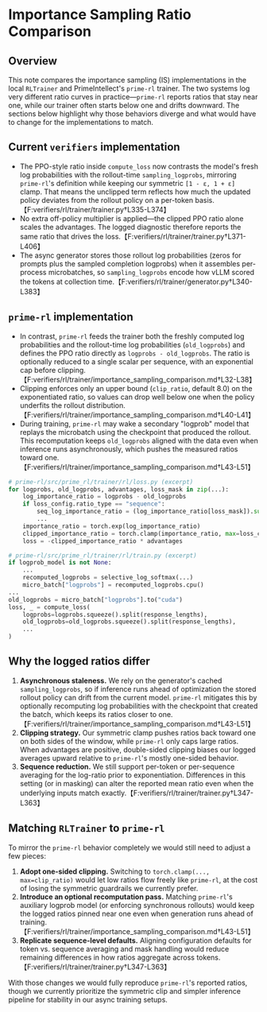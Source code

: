 # Importance Sampling Ratio Comparison

## Overview
This note compares the importance sampling (IS) implementations in the local `RLTrainer` and PrimeIntellect's `prime-rl` trainer. The two systems log very different ratio curves in practice—`prime-rl` reports ratios that stay near one, while our trainer often starts below one and drifts downward. The sections below highlight why those behaviors diverge and what would have to change for the implementations to match.

## Current `verifiers` implementation
* The PPO-style ratio inside `compute_loss` now contrasts the model's fresh log probabilities with the rollout-time `sampling_logprobs`, mirroring `prime-rl`'s definition while keeping our symmetric `[1 - ε, 1 + ε]` clamp. That means the unclipped term reflects how much the updated policy deviates from the rollout policy on a per-token basis.【F:verifiers/rl/trainer/trainer.py†L335-L374】
* No extra off-policy multiplier is applied—the clipped PPO ratio alone scales the advantages. The logged diagnostic therefore reports the same ratio that drives the loss.【F:verifiers/rl/trainer/trainer.py†L371-L406】
* The async generator stores those rollout log probabilities (zeros for prompts plus the sampled completion logprobs) when it assembles per-process microbatches, so `sampling_logprobs` encode how vLLM scored the tokens at collection time.【F:verifiers/rl/trainer/generator.py†L340-L383】

## `prime-rl` implementation
* In contrast, `prime-rl` feeds the trainer both the freshly computed log probabilities and the rollout-time log probabilities (`old_logprobs`) and defines the PPO ratio directly as `logprobs - old_logprobs`. The ratio is optionally reduced to a single scalar per sequence, with an exponential cap before clipping.【F:verifiers/rl/trainer/importance_sampling_comparison.md†L32-L38】
* Clipping enforces only an upper bound (`clip_ratio`, default 8.0) on the exponentiated ratio, so values can drop well below one when the policy underfits the rollout distribution.【F:verifiers/rl/trainer/importance_sampling_comparison.md†L40-L41】
* During training, `prime-rl` may wake a secondary "logprob" model that replays the microbatch using the checkpoint that produced the rollout. This recomputation keeps `old_logprobs` aligned with the data even when inference runs asynchronously, which pushes the measured ratios toward one.【F:verifiers/rl/trainer/importance_sampling_comparison.md†L43-L51】

```python
# prime-rl/src/prime_rl/trainer/rl/loss.py (excerpt)
for logprobs, old_logprobs, advantages, loss_mask in zip(...):
    log_importance_ratio = logprobs - old_logprobs
    if loss_config.ratio_type == "sequence":
        seq_log_importance_ratio = (log_importance_ratio[loss_mask]).sum()
        ...
    importance_ratio = torch.exp(log_importance_ratio)
    clipped_importance_ratio = torch.clamp(importance_ratio, max=loss_config.clip_ratio)
    loss = -clipped_importance_ratio * advantages
```

```python
# prime-rl/src/prime_rl/trainer/rl/train.py (excerpt)
if logprob_model is not None:
    ...
    recomputed_logprobs = selective_log_softmax(...)
    micro_batch["logprobs"] = recomputed_logprobs.cpu()
...
old_logprobs = micro_batch["logprobs"].to("cuda")
loss, _ = compute_loss(
    logprobs=logprobs.squeeze().split(response_lengths),
    old_logprobs=old_logprobs.squeeze().split(response_lengths),
    ...
)
```

## Why the logged ratios differ
1. **Asynchronous staleness.** We rely on the generator's cached `sampling_logprobs`, so if inference runs ahead of optimization the stored rollout policy can drift from the current model. `prime-rl` mitigates this by optionally recomputing log probabilities with the checkpoint that created the batch, which keeps its ratios closer to one.【F:verifiers/rl/trainer/importance_sampling_comparison.md†L43-L51】
2. **Clipping strategy.** Our symmetric clamp pushes ratios back toward one on both sides of the window, while `prime-rl` only caps large ratios. When advantages are positive, double-sided clipping biases our logged averages upward relative to `prime-rl`'s mostly one-sided behavior.
3. **Sequence reduction.** We still support per-token or per-sequence averaging for the log-ratio prior to exponentiation. Differences in this setting (or in masking) can alter the reported mean ratio even when the underlying inputs match exactly.【F:verifiers/rl/trainer/trainer.py†L347-L363】

## Matching `RLTrainer` to `prime-rl`
To mirror the `prime-rl` behavior completely we would still need to adjust a few pieces:
1. **Adopt one-sided clipping.** Switching to `torch.clamp(..., max=clip_ratio)` would let low ratios flow freely like `prime-rl`, at the cost of losing the symmetric guardrails we currently prefer.
2. **Introduce an optional recomputation pass.** Matching `prime-rl`'s auxiliary logprob model (or enforcing synchronous rollouts) would keep the logged ratios pinned near one even when generation runs ahead of training.【F:verifiers/rl/trainer/importance_sampling_comparison.md†L43-L51】
3. **Replicate sequence-level defaults.** Aligning configuration defaults for token vs. sequence averaging and mask handling would reduce remaining differences in how ratios aggregate across tokens.【F:verifiers/rl/trainer/trainer.py†L347-L363】

With those changes we would fully reproduce `prime-rl`'s reported ratios, though we currently prioritize the symmetric clip and simpler inference pipeline for stability in our async training setups.
